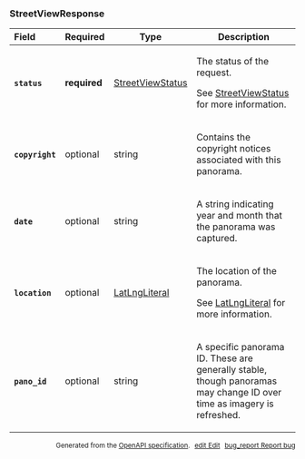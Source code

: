 <!--- This is a generated file, do not edit! -->
<!--- [START maps_http_schema_streetviewresponse] -->
<h3 class="schema-object" id="StreetViewResponse">StreetViewResponse</h3>

| Field                                                                                                         | Required     | Type                                                     | Description                                                                                                                                                                 |
| :------------------------------------------------------------------------------------------------------------ | ------------ | -------------------------------------------------------- | --------------------------------------------------------------------------------------------------------------------------------------------------------------------------- |
| <h4 id="StreetViewResponse-status" class="add-link schema-object-property-key"><code>status</code></h4>       | **required** | [StreetViewStatus](#StreetViewStatus "StreetViewStatus") | <div class="ref-property-description"><p>The status of the request.</p><p>See <a href="#StreetViewStatus">StreetViewStatus</a> for more information.</div>                  |
| <h4 id="StreetViewResponse-copyright" class="add-link schema-object-property-key"><code>copyright</code></h4> | optional     | string                                                   | <div class="nonref-property-description"><p>Contains the copyright notices associated with this panorama.</p></div>                                                         |
| <h4 id="StreetViewResponse-date" class="add-link schema-object-property-key"><code>date</code></h4>           | optional     | string                                                   | <div class="nonref-property-description"><p>A string indicating year and month that the panorama was captured.</p></div>                                                    |
| <h4 id="StreetViewResponse-location" class="add-link schema-object-property-key"><code>location</code></h4>   | optional     | [LatLngLiteral](#LatLngLiteral "LatLngLiteral")          | <div class="ref-property-description"><p>The location of the panorama.</p><p>See <a href="#LatLngLiteral">LatLngLiteral</a> for more information.</div>                     |
| <h4 id="StreetViewResponse-pano_id" class="add-link schema-object-property-key"><code>pano_id</code></h4>     | optional     | string                                                   | <div class="nonref-property-description"><p>A specific panorama ID. These are generally stable, though panoramas may change ID over time as imagery is refreshed.</p></div> |

<p style="text-align: right; font-size: smaller;">Generated from the <a class="gc-analytics-event" data-category="GMP" data-label="openapi-github" href="https://github.com/googlemaps/openapi-specification" title="Google Maps Platform OpenAPI Specification" class="external">OpenAPI specification</a>.
<a class="gc-analytics-event" data-category="GMP" data-label="openapi-github-maps-http-schema-streetviewresponse" data-action="edit" style="margin-left: 5px;" href="https://github.com/googlemaps/openapi-specification/blob/main/specification/schemas/StreetViewResponse.yml" title="Edit on GitHub"><span class="material-icons">edit</span> Edit</a>
<a class="gc-analytics-event" data-category="GMP" data-label="openapi-github-maps-http-schema-streetviewresponse" data-action="bug" style="margin-left: 5px;" href="https://github.com/googlemaps/openapi-specification/issues/new?assignees=&labels=type%3A+bug%2C+triage+me&template=bug_report.md&title=[schemas] Bug - StreetViewResponse" title="File bug for schemas on GitHub"><span class="material-icons">bug_report</span> Report bug</a>
</p>

<!--- [END maps_http_schema_streetviewresponse] -->
